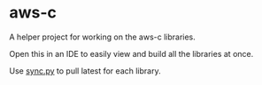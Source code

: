 # aws-c

A helper project for working on the aws-c libraries.

Open this in an IDE to easily view and build all the libraries at once.

Use [sync.py](sync.py) to pull latest for each library.
